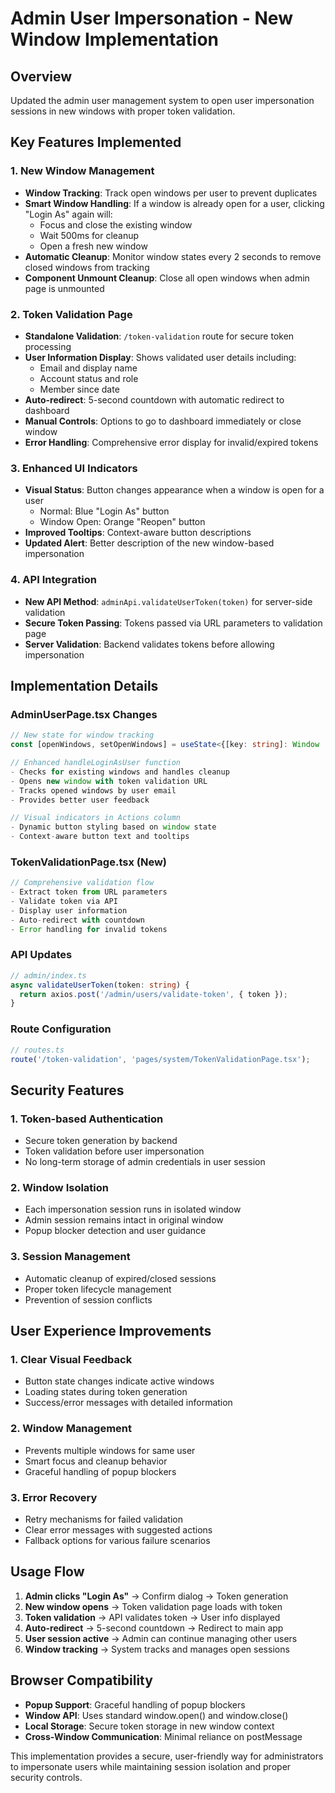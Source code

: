 # Admin User Impersonation - New Window Implementation

## Overview

Updated the admin user management system to open user impersonation sessions in new windows with proper token validation.

## Key Features Implemented

### 1. **New Window Management**

- **Window Tracking**: Track open windows per user to prevent duplicates
- **Smart Window Handling**: If a window is already open for a user, clicking "Login As" again will:
  - Focus and close the existing window
  - Wait 500ms for cleanup
  - Open a fresh new window
- **Automatic Cleanup**: Monitor window states every 2 seconds to remove closed windows from tracking
- **Component Unmount Cleanup**: Close all open windows when admin page is unmounted

### 2. **Token Validation Page**

- **Standalone Validation**: `/token-validation` route for secure token processing
- **User Information Display**: Shows validated user details including:
  - Email and display name
  - Account status and role
  - Member since date
- **Auto-redirect**: 5-second countdown with automatic redirect to dashboard
- **Manual Controls**: Options to go to dashboard immediately or close window
- **Error Handling**: Comprehensive error display for invalid/expired tokens

### 3. **Enhanced UI Indicators**

- **Visual Status**: Button changes appearance when a window is open for a user
  - Normal: Blue "Login As" button
  - Window Open: Orange "Reopen" button
- **Improved Tooltips**: Context-aware button descriptions
- **Updated Alert**: Better description of the new window-based impersonation

### 4. **API Integration**

- **New API Method**: `adminApi.validateUserToken(token)` for server-side validation
- **Secure Token Passing**: Tokens passed via URL parameters to validation page
- **Server Validation**: Backend validates tokens before allowing impersonation

## Implementation Details

### AdminUserPage.tsx Changes

```typescript
// New state for window tracking
const [openWindows, setOpenWindows] = useState<{[key: string]: Window | null}>({});

// Enhanced handleLoginAsUser function
- Checks for existing windows and handles cleanup
- Opens new window with token validation URL
- Tracks opened windows by user email
- Provides better user feedback

// Visual indicators in Actions column
- Dynamic button styling based on window state
- Context-aware button text and tooltips
```

### TokenValidationPage.tsx (New)

```typescript
// Comprehensive validation flow
- Extract token from URL parameters
- Validate token via API
- Display user information
- Auto-redirect with countdown
- Error handling for invalid tokens
```

### API Updates

```typescript
// admin/index.ts
async validateUserToken(token: string) {
  return axios.post('/admin/users/validate-token', { token });
}
```

### Route Configuration

```typescript
// routes.ts
route('/token-validation', 'pages/system/TokenValidationPage.tsx');
```

## Security Features

### 1. **Token-based Authentication**

- Secure token generation by backend
- Token validation before user impersonation
- No long-term storage of admin credentials in user session

### 2. **Window Isolation**

- Each impersonation session runs in isolated window
- Admin session remains intact in original window
- Popup blocker detection and user guidance

### 3. **Session Management**

- Automatic cleanup of expired/closed sessions
- Proper token lifecycle management
- Prevention of session conflicts

## User Experience Improvements

### 1. **Clear Visual Feedback**

- Button state changes indicate active windows
- Loading states during token generation
- Success/error messages with detailed information

### 2. **Window Management**

- Prevents multiple windows for same user
- Smart focus and cleanup behavior
- Graceful handling of popup blockers

### 3. **Error Recovery**

- Retry mechanisms for failed validation
- Clear error messages with suggested actions
- Fallback options for various failure scenarios

## Usage Flow

1. **Admin clicks "Login As"** → Confirm dialog → Token generation
2. **New window opens** → Token validation page loads with token
3. **Token validation** → API validates token → User info displayed
4. **Auto-redirect** → 5-second countdown → Redirect to main app
5. **User session active** → Admin can continue managing other users
6. **Window tracking** → System tracks and manages open sessions

## Browser Compatibility

- **Popup Support**: Graceful handling of popup blockers
- **Window API**: Uses standard window.open() and window.close()
- **Local Storage**: Secure token storage in new window context
- **Cross-Window Communication**: Minimal reliance on postMessage

This implementation provides a secure, user-friendly way for administrators to impersonate users while maintaining session isolation and proper security controls.
